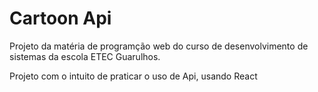 # Cartoon Api

Projeto da matéria de programção web do curso de desenvolvimento de sistemas da escola ETEC Guarulhos.

Projeto com o intuito de praticar o uso de Api, usando React
